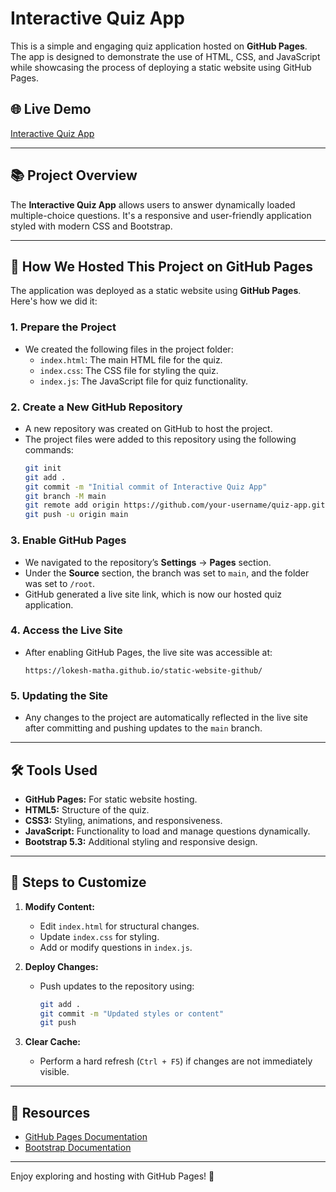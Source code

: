 # Interactive Quiz App

This is a simple and engaging quiz application hosted on **GitHub Pages**. The app is designed to demonstrate the use of HTML, CSS, and JavaScript while showcasing the process of deploying a static website using GitHub Pages.

## 🌐 Live Demo

[Interactive Quiz App](https://lokesh-matha.github.io/static-website-github/)

---

## 📚 Project Overview

The **Interactive Quiz App** allows users to answer dynamically loaded multiple-choice questions. It's a responsive and user-friendly application styled with modern CSS and Bootstrap.

---

## 🚀 How We Hosted This Project on GitHub Pages

The application was deployed as a static website using **GitHub Pages**. Here's how we did it:

### 1. **Prepare the Project**
   - We created the following files in the project folder:
     - `index.html`: The main HTML file for the quiz.
     - `index.css`: The CSS file for styling the quiz.
     - `index.js`: The JavaScript file for quiz functionality.

### 2. **Create a New GitHub Repository**
   - A new repository was created on GitHub to host the project. 
   - The project files were added to this repository using the following commands:
     ```bash
     git init
     git add .
     git commit -m "Initial commit of Interactive Quiz App"
     git branch -M main
     git remote add origin https://github.com/your-username/quiz-app.git
     git push -u origin main
     ```

### 3. **Enable GitHub Pages**
   - We navigated to the repository’s **Settings** → **Pages** section.
   - Under the **Source** section, the branch was set to `main`, and the folder was set to `/root`.
   - GitHub generated a live site link, which is now our hosted quiz application.

### 4. **Access the Live Site**
   - After enabling GitHub Pages, the live site was accessible at:
     ```
     https://lokesh-matha.github.io/static-website-github/
     ```

### 5. **Updating the Site**
   - Any changes to the project are automatically reflected in the live site after committing and pushing updates to the `main` branch.

---

## 🛠️ Tools Used

- **GitHub Pages:** For static website hosting.
- **HTML5:** Structure of the quiz.
- **CSS3:** Styling, animations, and responsiveness.
- **JavaScript:** Functionality to load and manage questions dynamically.
- **Bootstrap 5.3:** Additional styling and responsive design.

---

## 📝 Steps to Customize

1. **Modify Content:**
   - Edit `index.html` for structural changes.
   - Update `index.css` for styling.
   - Add or modify questions in `index.js`.

2. **Deploy Changes:**
   - Push updates to the repository using:
     ```bash
     git add .
     git commit -m "Updated styles or content"
     git push
     ```

3. **Clear Cache:**
   - Perform a hard refresh (`Ctrl + F5`) if changes are not immediately visible.

---

## 🔗 Resources

- [GitHub Pages Documentation](https://docs.github.com/en/pages)
- [Bootstrap Documentation](https://getbootstrap.com/docs/5.3/getting-started/introduction/)

---

Enjoy exploring and hosting with GitHub Pages! 🎉
